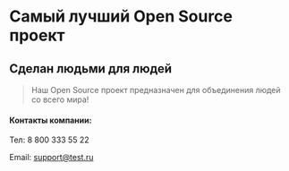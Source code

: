 # Самый лучший Open Source проект

## Сделан людьми для людей

> Наш Open Source проект предназначен для объединения людей со всего мира!

#### Контакты компании:

Тел: 8 800 333 55 22

Email: support@test.ru
